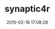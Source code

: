 ---
layout: post
title:  "synaptic4r"
repo:   "attsynaptic/synaptic4r"
date:   2015-02-18 17:08:28
gemurl: http://github.com/attsynaptic/synaptic4r
---